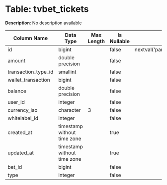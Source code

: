 # Table: tvbet_tickets

**Description**: No description available

| Column Name | Data Type | Max Length | Is Nullable | Default | Primary Key | Foreign Key |
|-------------|-----------|------------|-------------|---------|-------------|-------------|
| id | bigint |  | false | nextval('pam.tvbet_tickets_id_seq'::regclass) | tvbet_tickets | tvbet_tickets |
| amount | double precision |  | false |  |  |  |
| transaction_type_id | smallint |  | false |  | tvbet_tickets | transaction_types |
| wallet_transaction | bigint |  | false |  |  |  |
| balance | double precision |  | false |  |  |  |
| user_id | integer |  | false |  | tvbet_tickets | users |
| currency_iso | character | 3 | false |  | tvbet_tickets | currencies |
| whitelabel_id | integer |  | false |  | tvbet_tickets | whitelabels |
| created_at | timestamp without time zone |  | true |  |  |  |
| updated_at | timestamp without time zone |  | true |  |  |  |
| bet_id | bigint |  | false |  |  |  |
| type | integer |  | false |  |  |  |
